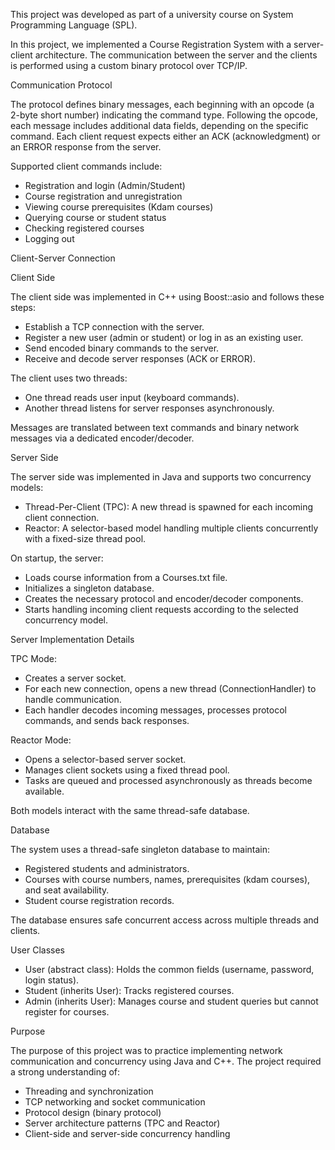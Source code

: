 
This project was developed as part of a university course on System Programming Language (SPL).

In this project, we implemented a Course Registration System with a server-client architecture.
The communication between the server and the clients is performed using a custom binary protocol over TCP/IP.

Communication Protocol

The protocol defines binary messages, each beginning with an opcode (a 2-byte short number) indicating the command type.
Following the opcode, each message includes additional data fields, depending on the specific command.
Each client request expects either an ACK (acknowledgment) or an ERROR response from the server.

Supported client commands include:
- Registration and login (Admin/Student)
- Course registration and unregistration
- Viewing course prerequisites (Kdam courses)
- Querying course or student status
- Checking registered courses
- Logging out

Client-Server Connection

Client Side

The client side was implemented in C++ using Boost::asio and follows these steps:
- Establish a TCP connection with the server.
- Register a new user (admin or student) or log in as an existing user.
- Send encoded binary commands to the server.
- Receive and decode server responses (ACK or ERROR).

The client uses two threads:
- One thread reads user input (keyboard commands).
- Another thread listens for server responses asynchronously.

Messages are translated between text commands and binary network messages via a dedicated encoder/decoder.

Server Side

The server side was implemented in Java and supports two concurrency models:
- Thread-Per-Client (TPC): A new thread is spawned for each incoming client connection.
- Reactor: A selector-based model handling multiple clients concurrently with a fixed-size thread pool.

On startup, the server:
- Loads course information from a Courses.txt file.
- Initializes a singleton database.
- Creates the necessary protocol and encoder/decoder components.
- Starts handling incoming client requests according to the selected concurrency model.

Server Implementation Details

TPC Mode:
- Creates a server socket.
- For each new connection, opens a new thread (ConnectionHandler) to handle communication.
- Each handler decodes incoming messages, processes protocol commands, and sends back responses.

Reactor Mode:
- Opens a selector-based server socket.
- Manages client sockets using a fixed thread pool.
- Tasks are queued and processed asynchronously as threads become available.

Both models interact with the same thread-safe database.

Database

The system uses a thread-safe singleton database to maintain:
- Registered students and administrators.
- Courses with course numbers, names, prerequisites (kdam courses), and seat availability.
- Student course registration records.

The database ensures safe concurrent access across multiple threads and clients.

User Classes

- User (abstract class): Holds the common fields (username, password, login status).
- Student (inherits User): Tracks registered courses.
- Admin (inherits User): Manages course and student queries but cannot register for courses.

Purpose

The purpose of this project was to practice implementing network communication and concurrency using Java and C++.
The project required a strong understanding of:
- Threading and synchronization
- TCP networking and socket communication
- Protocol design (binary protocol)
- Server architecture patterns (TPC and Reactor)
- Client-side and server-side concurrency handling
